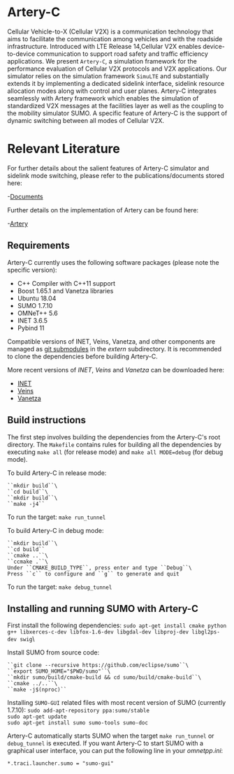 # Artery-C

Cellular Vehicle-to-X (Cellular V2X) is a communication technology that aims to facilitate the communication among vehicles and with the roadside infrastructure. Introduced with LTE Release 14,Cellular V2X enables device-to-device communication to support road safety and traffic efficiency applications. We present ``Artery-C``, a simulation framework for the performance evaluation of Cellular V2X protocols and V2X applications. Our simulator relies on the simulation framework ``SimuLTE`` and substantially extends it by implementing a dedicated sidelink interface, sidelink resource allocation modes along with control and user planes. Artery-C integrates seamlessly with Artery framework which enables the simulation of standardized V2X messages at the facilities layer as well as the coupling to the mobility simulator SUMO. A specific feature of Artery-C is the support of dynamic switching between all modes of Cellular V2X.

# Relevant Literature
For further details about the salient features of Artery-C simulator and sidelink mode switching, please refer to the publications/documents stored here:

-[Documents](https://github.com/anupama1990/Documents.git)

Further details on the implementation of Artery can be found here:

-[Artery](https://github.com/riebl/artery.git)


## Requirements

Artery-C currently uses the following software packages (please note the specific version):
* C++ Compiler with C++11 support
* Boost 1.65.1 and Vanetza libraries
* Ubuntu 18.04
* SUMO 1.7.10 
* OMNeT++ 5.6 
* INET 3.6.5
* Pybind 11


Compatible versions of INET, Veins, Vanetza, and other components are managed as [git submodules](https://git-scm.com/docs/git-submodule) in the *extern* subdirectory.
It is recommended to clone the dependencies before building Artery-C.

More recent versions of *INET*, *Veins* and *Vanetza* can be downloaded here:

- [INET](https://github.com/inet-framework/inet)
- [Veins](https://github.com/sommer/veins)
- [Vanetza](https://github.com/riebl/vanetza)


## Build instructions
The first step involves building the dependencies from the Artery-C's root directory. The ``Makefile`` contains rules for building all the dependencies by executing ``make all`` (for release mode) and ``make all MODE=debug`` (for debug mode).

To build Artery-C in release mode:

	``mkdir build``\
	``cd build``\
	``mkdir build``\
	``make -j4``

To run the target:
``make run_tunnel``
	

To build Artery-C in debug mode:
	 
	``mkdir build``\
	``cd build``
	``cmake ..``\
	``ccmake .``\
	Under ``CMAKE_BUILD_TYPE``, press enter and type ``Debug``\
	Press ``c`` to configure and ``g`` to generate and quit
	
To run the target:
	``make debug_tunnel``

## Installing and running SUMO with Artery-C

First install the following dependencies:
	``sudo apt-get install cmake python g++ libxerces-c-dev libfox-1.6-dev libgdal-dev libproj-dev libgl2ps-dev swig``\

Install SUMO from source code:

	``git clone --recursive https://github.com/eclipse/sumo``\
 	``export SUMO_HOME="$PWD/sumo"``\
 	``mkdir sumo/build/cmake-build && cd sumo/build/cmake-build``\
 	``cmake ../..``\
 	``make -j$(nproc)``

Installing ``SUMO-GUI`` related files with most recent version of SUMO (currently 1.7.10):
	``sudo add-apt-repository ppa:sumo/stable``\
	``sudo apt-get update``\
	``sudo apt-get install sumo sumo-tools sumo-doc``

Artery-C automatically starts SUMO when the target ``make run_tunnel`` or ``debug_tunnel`` is executed. If you want Artery-C to start SUMO with a graphical user interface, you can put the following line in your *omnetpp.ini*:

    *.traci.launcher.sumo = "sumo-gui"
